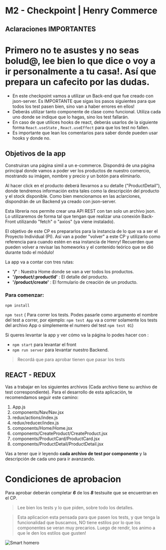 


#  M2 - Checkpoint | Henry Commerce 


## Aclaraciones IMPORTANTES

# Primero no te asustes y no seas bolud@, lee bien lo que dice o voy a ir personalmente a tu casa!. Así que prepara un cafecito por las dudas.

* En este checkpoint vamos a utilizar un Back-end que fue creado con json-server. Es IMPORTANTE que sigas los pasos siguientes para que todos los test pasen bien, sino van a haber errores en ellos!
* Deberás utilizar tanto componente de clase como funcional. Utiliza cada uno donde se indique que lo hagas, sino los test fallarán.
* En caso de que utilices hooks de react, deberás usarlos de la siguiente forma `React.useState` , `React.useEffect` para que los test no fallen.
* Es importante que lean los comentarios para saber donde pueden usar hooks y donde no.

## Objetivos de la app

Construiran una página simil a un e-commerce. 
Dispondrá de una página principal donde vamos a poder ver los productos de nuestro comercio, mostrando su imágen, nombre y precio y un botón para eliminarlo.

Al hacer click en el producto deberá llevarnos a su detalle ("ProductDetail"), donde tendremos información extra tales como la descripción del producto y el stock disponible. 
Como bien mencionamos en las aclarciones, dispondrán de un Backend ya creado con json-server. 

Esta libreria nos permite crear una API REST con tan solo un archivo json.
Lo utilizaremos de forma tal que tengan que realizar una conexión Back-Front utilizando "fetch" o "axios" (ya viene instalado).

El objetivo de este CP es prepararlos para la instancia de lo que va a ser el Proyecto Individual (PI). Así van a poder "volver" a este CP y utilizarlo como referencia para cuando estén en esa instancia de Henry!
Recuerden que pueden volver a revisar las homeworks y el contenido teórico que se dió durante todo el módulo!

La app va a contar con tres rutas:

- **'/'** : Nuestra Home donde se van a ver todos los productos.
- **'/product/:productId'** : El detalle del producto.
- **'/product/create'** : El formulario de creación de un producto.


### Para comenzar:

`npm install`

`npm test` ( Para correr los tests. Podes pasarle como argumento el nombre del test a correr, por ejemplo: `npm test App` va a correr solamente los tests del archivo App o simplemente el numero del test `npm test 01`)

Si queres levantar la app y ver cómo va la página lo podes hacer con :

- `npm start` para levantar el front 
- `npm run server` para levantar nuestro Backend.


>Recordá que para aprobar tienen que pasar los tests

## REACT - REDUX

Vas a trabajar en los siguientes archivos (Cada archivo tiene su archivo de test correspondiente). Para el desarrollo de esta aplicación, te recomendamos seguir este camino:

1. App.js
2. components/Nav/Nav.jsx
3. redux/actions/index.js
4. redux/reducer/index.js
5. components/Home/Home.jsx
6. components/CreateProduct/CreateProduct.jsx
7. components/ProductCard/ProductCard.jsx
8. components/ProductDetail/ProductDetail.jsx


Vas a tener que ir leyendo **cada archivo de test por componente** y la descripción de cada uno para ir avanzando.

# Condiciones de aprobacion

Para aprobar deberán completar ***6*** de los ***8*** testsuite que se encuentran en el CP.

>Lee bien los tests y lo que piden, sobre todo los detalles.

>Esta aplicacion esta pensada para que pasen los tests, y que tenga la funcionalidad que buscamos, NO tiene estilos por lo que los componentes se veran muy precarios. Luego de rendir, los animo a que le den los estilos que gusten!



![Smart homero](https://i.pinimg.com/474x/d1/a3/0b/d1a30b97cd6828b812c3f9bbf6af65c9.jpg)

